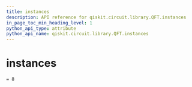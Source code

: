 ```yaml
---
title: instances
description: API reference for qiskit.circuit.library.QFT.instances
in_page_toc_min_heading_level: 1
python_api_type: attribute
python_api_name: qiskit.circuit.library.QFT.instances
---
```


# instances

<span id="qiskit.circuit.library.QFT.instances" />

`= 8`

